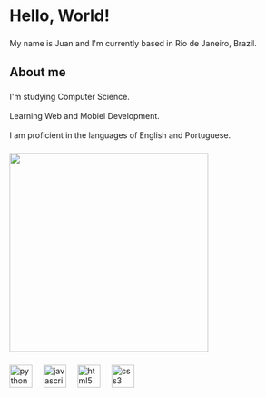 <h1 align="left">Hello, World!</h1>

###

<p align="left">My name is Juan and I'm currently based in Rio de Janeiro, Brazil.</p>

###

<h2 align="left">About me</h2>

###

<p align="left">I'm studying Computer Science.<br><br>Learning Web and Mobiel Development.<br><br>I am proficient in the languages of English and Portuguese.</p>

###

<div align="left">
  <img height="350" src="https://i.giphy.com/media/v1.Y2lkPTc5MGI3NjExNnhmd255NTIxbWhwaHFvdHg2OThmMGxsdHg5c2Zna2lseXdmeGZzOSZlcD12MV9pbnRlcm5hbF9naWZfYnlfaWQmY3Q9Zw/kpDKiZGR6wB7pT7IVT/giphy.gif"  />
</div>

###

<div align="left">
  <img src="https://cdn.jsdelivr.net/gh/devicons/devicon/icons/python/python-original.svg" height="40" alt="python logo"  />
  <img width="12" />
  <img src="https://cdn.jsdelivr.net/gh/devicons/devicon/icons/javascript/javascript-original.svg" height="40" alt="javascript logo"  />
  <img width="12" />
  <img src="https://cdn.jsdelivr.net/gh/devicons/devicon/icons/html5/html5-original.svg" height="40" alt="html5 logo"  />
  <img width="12" />
  <img src="https://cdn.jsdelivr.net/gh/devicons/devicon/icons/css3/css3-original.svg" height="40" alt="css3 logo"  />
</div>

###
